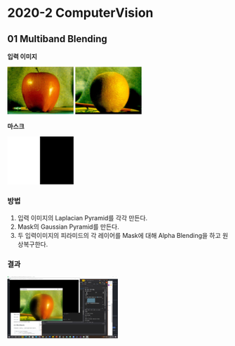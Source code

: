 # 2020-2 ComputerVision

## 01 Multiband Blending

**입력 이미지**      

<img src="OpenCV_seonga/assignment1_image/burt_apple.png" width="30%" height="30%" title="apple" alt="inputImage"></img> <img src="OpenCV_seonga/assignment1_image/burt_orange.png" width="30%" height="30%" title="orange" alt="inputImage"></img>      
          
**마스크**          

<img src="OpenCV_seonga/assignment1_image/burt_mask.png" width="30%" height="30%" title="mask" alt="inputImage"></img>    

### 방법 

1. 입력 이미지의 Laplacian Pyramid를 각각 만든다.   
2. Mask의 Gaussian Pyramid를 만든다.   
3. 두 입력이미지의 피라미드의 각 레이어를 Mask에 대해 Alpha Blending을 하고 원상복구한다.      
         
      
### 결과 

<img src="OpenCV_seonga/assignment1_image/result.png" width="50%" height="50%" title="result" alt="outputImage"></img>   
